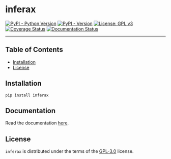 # inferax

[![PyPI - Python Version](https://img.shields.io/pypi/pyversions/inferax?color=blue&logo=Python&logoColor=white&style=for-the-badge)](https://pypi.org/project/inferax)
[![PyPI - Version](https://img.shields.io/pypi/v/inferax?color=blue&logo=PyPI&logoColor=white&style=for-the-badge)](https://pypi.org/project/inferax)
[![License: GPL v3](https://img.shields.io/github/license/wcxve/inferax?color=blue&logo=open-source-initiative&logoColor=white&style=for-the-badge)](https://www.gnu.org/licenses/gpl-3.0)<br>
[![Coverage Status](https://img.shields.io/codecov/c/github/wcxve/inferax?logo=Codecov&logoColor=white&style=for-the-badge)](https://app.codecov.io/github/wcxve/inferax)
[![Documentation Status](https://img.shields.io/readthedocs/inferax?logo=Read-the-Docs&logoColor=white&style=for-the-badge)](https://inferax.readthedocs.io/en/latest/?badge=latest)

-----

## Table of Contents

- [Installation](#installation)
- [License](#license)

## Installation

```console
pip install inferax
```

## Documentation

Read the documentation [here](https://inferax.readthedocs.io).

## License

`inferax` is distributed under the terms of the [GPL-3.0](https://www.gnu.org/licenses/gpl-3.0-standalone.html) license.
